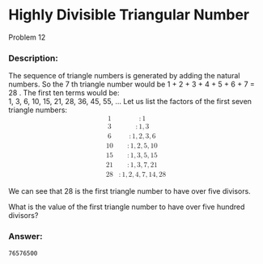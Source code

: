 # Highly Divisible Triangular Number
Problem 12
### Description:
The sequence of triangle numbers is generated by adding the natural numbers. So the 7
th triangle number would be 1 + 2 + 3 + 4 + 5 + 6 + 7 = 28
. The first ten terms would be:  
1, 3, 6, 10, 15, 21, 28, 36, 45, 55, ...
Let us list the factors of the first seven triangle numbers:
<math xmlns="http://www.w3.org/1998/Math/MathML" display="block">
  <mtable displaystyle="true" columnalign="right left" columnspacing="0em" rowspacing="3pt">
    <mtr>
      <mtd>
        <mrow data-mjx-texclass="ORD">
          <mn mathvariant="bold">1</mn>
        </mrow>
      </mtd>
      <mtd>
        <mi></mi>
        <mo data-mjx-texclass="PUNCT">:</mo>
        <mn>1</mn>
      </mtd>
    </mtr>
    <mtr>
      <mtd>
        <mrow data-mjx-texclass="ORD">
          <mn mathvariant="bold">3</mn>
        </mrow>
      </mtd>
      <mtd>
        <mi></mi>
        <mo data-mjx-texclass="PUNCT">:</mo>
        <mn>1</mn>
        <mo>,</mo>
        <mn>3</mn>
      </mtd>
    </mtr>
    <mtr>
      <mtd>
        <mrow data-mjx-texclass="ORD">
          <mn mathvariant="bold">6</mn>
        </mrow>
      </mtd>
      <mtd>
        <mi></mi>
        <mo data-mjx-texclass="PUNCT">:</mo>
        <mn>1</mn>
        <mo>,</mo>
        <mn>2</mn>
        <mo>,</mo>
        <mn>3</mn>
        <mo>,</mo>
        <mn>6</mn>
      </mtd>
    </mtr>
    <mtr>
      <mtd>
        <mrow data-mjx-texclass="ORD">
          <mn mathvariant="bold">10</mn>
        </mrow>
      </mtd>
      <mtd>
        <mi></mi>
        <mo data-mjx-texclass="PUNCT">:</mo>
        <mn>1</mn>
        <mo>,</mo>
        <mn>2</mn>
        <mo>,</mo>
        <mn>5</mn>
        <mo>,</mo>
        <mn>10</mn>
      </mtd>
    </mtr>
    <mtr>
      <mtd>
        <mrow data-mjx-texclass="ORD">
          <mn mathvariant="bold">15</mn>
        </mrow>
      </mtd>
      <mtd>
        <mi></mi>
        <mo data-mjx-texclass="PUNCT">:</mo>
        <mn>1</mn>
        <mo>,</mo>
        <mn>3</mn>
        <mo>,</mo>
        <mn>5</mn>
        <mo>,</mo>
        <mn>15</mn>
      </mtd>
    </mtr>
    <mtr>
      <mtd>
        <mrow data-mjx-texclass="ORD">
          <mn mathvariant="bold">21</mn>
        </mrow>
      </mtd>
      <mtd>
        <mi></mi>
        <mo data-mjx-texclass="PUNCT">:</mo>
        <mn>1</mn>
        <mo>,</mo>
        <mn>3</mn>
        <mo>,</mo>
        <mn>7</mn>
        <mo>,</mo>
        <mn>21</mn>
      </mtd>
    </mtr>
    <mtr>
      <mtd>
        <mrow data-mjx-texclass="ORD">
          <mn mathvariant="bold">28</mn>
        </mrow>
      </mtd>
      <mtd>
        <mi></mi>
        <mo data-mjx-texclass="PUNCT">:</mo>
        <mn>1</mn>
        <mo>,</mo>
        <mn>2</mn>
        <mo>,</mo>
        <mn>4</mn>
        <mo>,</mo>
        <mn>7</mn>
        <mo>,</mo>
        <mn>14</mn>
        <mo>,</mo>
        <mn>28</mn>
      </mtd>
    </mtr>
  </mtable>
</math>
 
We can see that 28
 is the first triangle number to have over five divisors.

What is the value of the first triangle number to have over five hundred divisors?

### Answer:
```
76576500
```